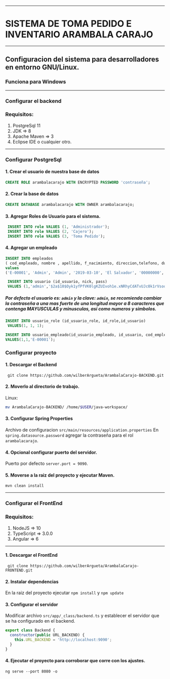 ***
# SISTEMA DE TOMA PEDIDO E INVENTARIO ARAMBALA CARAJO
***
## Configuracion del sistema para desarrolladores en entorno GNU/Linux.
### Funciona para Windows
***
### Configurar el backend
### Requisitos:
  1. PostgreSql 11
  2. JDK => 8
  3. Apache Maven => 3
  4. Eclipse IDE o cualquier otro.
***
### Configurar PostgreSql
#### 1. Crear el usuario de nuestra base de datos
```sql
CREATE ROLE arambalacarajo WITH ENCRYPTED PASSWORD 'contraseña';
```
#### 2. Crear la base de datos 
```sql
CREATE DATABASE arambalacarajo WITH OWNER arambalacarajo; 
```
#### 3. Agregar Roles de Usuario para el sistema.
```sql
 INSERT INTO role VALUES (1, 'Administrador'); 
 INSERT INTO role VALUES (2, 'Cajero'); 
 INSERT INTO role VALUES (3, 'Toma Pedido'); 
```
#### 4. Agregar un empleado
```sql
INSERT INTO empleados 
( cod_empleado, nombre , apellido, f_nacimiento, direccion,telefono, dui, activo, creado, actualizado) 
values 
('E-00001', 'Admin', 'Admin', '2019-03-10', 'El Salvador', '00000000','457856895', true, '2019-05-30', '2019-05-30'); 
```
```sql
 INSERT INTO usuario (id_usuario, nick, pass) 
 VALUES (1,'admin','$2a$10$Oyk1yfPfVK0lgKZUIvoh1e.xNRhyCdATvUJc0k1rVsoqrRapZodCO') 
```
##### Por defecto el usuario es: `admin` y la clave: `admin`, se recomienda cambiar la contraseña a una mas fuerte de una longitud mayor a 8 caracteres que contenga MAYUSCULAS y minusculas, asi como numeros y simbolos.
```sql
INSERT INTO usuario_role (id_usuario_role, id_role,id_usuario) 
 VALUES(1, 1, 1); 
```
```sql
INSERT INTO usuario_empleado(id_usuario_empleado, id_usuario, cod_empleado)
VALUES(1,1,'E-00001');
```
### Configurar proyecto
#### 1. Descargar el Backend
` git clone https://github.com/wilberArgueta/ArambalaCarajo-BACKEND.git`
#### 2. Moverlo al directorio de trabajo.
Linux: 
```bash
mv ArambalaCarajo-BACKEND/ /home/$USER/java-workspace/
```
#### 3. Configurar Spring Properties
Archivo de configuracion `src/main/resources/application.properties`
En `spring.datasource.password` agregar la contraseña para el rol `arambalacarajo`.
#### 4. Opcional configurar puerto del servidor.
Puerto por defecto `server.port = 9090`.
#### 5. Moverse a la raiz del proyecto y ejecutar Maven.
`mvn clean install`
***
### Configurar el FrontEnd
### Requisitos:
  1. NodeJS  => 10
  2. TypeScript => 3.0.0
  3. Angular => 6
***
#### 1. Descargar el FrontEnd
` git clone https://github.com/wilberArgueta/ArambalaCarajo-FRONTEND.git` 
#### 2. Instalar dependencias
En la raiz del proyecto ejecutar `npm install` y `npm update`
#### 3. Configurar el servidor
Modificar archivo `src/app/_class/backend.ts` y establecer el servidor que se ha configurado en el backend.
```javascript
export class Backend {
  constructor(public URL_BACKEND) {
    this.URL_BACKEND = 'http://localhost:9090';
  }
}
```
#### 4. Ejecutar el proyecto para corroborar que corre con los ajustes.
`ng serve --port 8080 -o`
